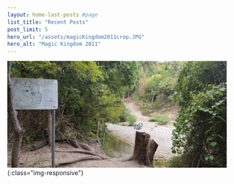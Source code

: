 ```yaml
---
layout: home-last-posts #page
list_title: "Recent Posts"
post_limit: 5
hero_url: "/assets/magicKingdom2011crop.JPG"
hero_alt: "Magic Kingdom 2011"
---
```


![Walnut Creek's Root Drop](/assets/walnutCreek_20180920.jpg){:class="img-responsive"}



